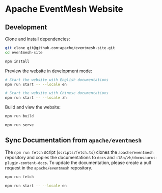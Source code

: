 # Apache EventMesh Website

## Development

Clone and install dependencies:

```sh
git clone git@github.com:apache/eventmesh-site.git
cd eventmesh-site

npm install
```

Preview the website in development mode:

```sh
# Start the website with English documentations
npm run start -- --locale en

# Start the website with Chinese documentations
npm run start -- --locale zh
```

Build and view the website:

```sh
npm run build

npm run serve
```

## Sync Documentation from `apache/eventmesh`

The `npm run fetch` script (`scripts/fetch.ts`) clones the `apache/eventmesh` repository and copies the documentations to `docs` and `i18n/zh/docusaurus-plugin-content-docs`. To update the documentation, please create a pull request in the `apache/eventmesh` repository.

```sh
npm run fetch

npm run start -- --locale en
```

